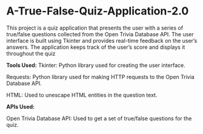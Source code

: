 # A-True-False-Quiz-Application-2.0
This project is a quiz application that presents the user with a series of true/false questions collected  from the Open Trivia Database API. The user interface is built using Tkinter and provides real-time feedback on the user’s answers. The application keeps track of the user’s score and displays it throughout the quiz

**Tools Used:**
Tkinter: Python library used for creating the user interface.

Requests: Python library used for making HTTP requests to the Open Trivia Database API.

HTML: Used to unescape HTML entities in the question text.


**APIs Used:**

Open Trivia Database API: Used to get a set of true/false questions for the quiz.
